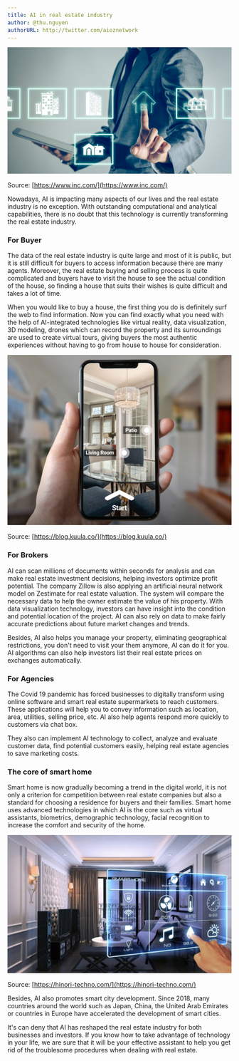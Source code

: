 ```yaml
---
title: AI in real estate industry
author: @thu.nguyen
authorURL: http://twitter.com/aioznetwork
---
```

![assets/2021-10-29-real-estate/getty_861307294_360994.jpeg](assets/2021-10-29-real-estate/getty_861307294_360994.jpeg)
<!--truncate-->

Source: [https://www.inc.com/](https://www.inc.com/)

Nowadays, AI is impacting many aspects of our lives and the real estate industry is no exception. With outstanding computational and analytical capabilities, there is no doubt that this technology is currently transforming the real estate industry. 

### For Buyer

The data of the real estate industry is quite large and most of it is public, but it is still difficult for buyers to access information because there are many agents. Moreover, the real estate buying and selling process is quite complicated and buyers have to visit the house to see the actual condition of the house, so finding a house that suits their wishes is quite difficult and takes a lot of time.

When you would like to buy a house, the first thing you do is definitely surf the web to find information. Now you can find exactly what you need with the help of AI-integrated technologies like virtual reality, data visualization, 3D modeling, drones which can record the property and its surroundings are used to create virtual tours, giving buyers the most authentic experiences without having to go from house to house for consideration.

![assets/2021-10-29-real-estate/mobile.jpeg](assets/2021-10-29-real-estate/mobile.jpeg)

Source: [https://blog.kuula.co/](https://blog.kuula.co/)

### For Brokers

AI can scan millions of documents within seconds for analysis and can make real estate investment decisions, helping investors optimize profit potential. The company Zillow is also applying an artificial neural network model on Zestimate for real estate valuation. The system will compare the necessary data to help the owner estimate the value of his property. With data visualization technology, investors can have insight into the condition and potential location of the project. AI can also rely on data to make fairly accurate predictions about future market changes and trends.

Besides, AI also helps you manage your property, eliminating geographical restrictions, you don't need to visit your them anymore, AI can do it for you. AI algorithms can also help investors list their real estate prices on exchanges automatically.

### For Agencies

The Covid 19 pandemic has forced businesses to digitally transform using online software and smart real estate supermarkets to reach customers. These applications will help you to convey information such as location, area, utilities, selling price, etc. AI also help agents respond more quickly to customers via chat box.

They also can implement AI technology to collect, analyze and evaluate customer data, find potential customers easily, helping real estate agencies to save marketing costs. 

### The core of smart home

Smart home is now gradually becoming a trend in the digital world, it is not only a criterion for competition between real estate companies but also a standard for choosing a residence for buyers and their families. Smart home uses advanced technologies in which AI is the core such as virtual assistants, biometrics, demographic technology, facial recognition to increase the comfort and security of the home.

![assets/2021-10-29-real-estate/nha-thong-minh-smarthome.jpeg](assets/2021-10-29-real-estate/nha-thong-minh-smarthome.jpeg)

Source: [https://hinori-techno.com/](https://hinori-techno.com/)

Besides, AI also promotes smart city development. Since 2018, many countries around the world such as Japan, China, the United Arab Emirates or countries in Europe have accelerated the development of smart cities.

It's can deny that AI has reshaped the real estate industry for both businesses and investors. If you know how to take advantage of technology in your life, we are sure that it will be your effective assistant to help you get rid of the troublesome procedures when dealing with real estate.
